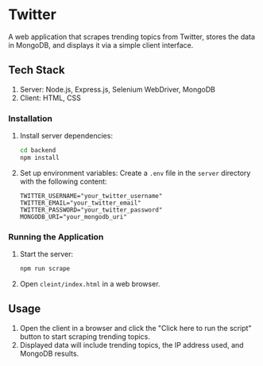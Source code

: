 # Twitter 

A web application that scrapes trending topics from Twitter, stores the data in MongoDB, and displays it via a simple client interface.

## Tech Stack
1. Server: Node.js, Express.js, Selenium WebDriver, MongoDB
2. Client: HTML, CSS 

### Installation

1. Install server dependencies:
   ```sh
   cd backend
   npm install
   ```

2. Set up environment variables:
   Create a `.env` file in the `server` directory with the following content:
   ```env
   TWITTER_USERNAME="your_twitter_username"
   TWITTER_EMAIL="your_twitter_email"
   TWITTER_PASSWORD="your_twitter_password"
   MONGODB_URI="your_mongodb_uri"
   ```

### Running the Application

1. Start the  server:
   ```sh
   npm run scrape
   ```

2. Open `cleint/index.html` in a web browser.

## Usage

1. Open the client in a browser and click the "Click here to run the script" button to start scraping trending topics.
2. Displayed data will include trending topics, the IP address used, and MongoDB results.
